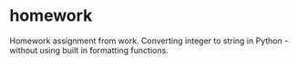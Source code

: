 # homework
Homework assignment from work. Converting integer to string in Python - without using built in formatting functions.
